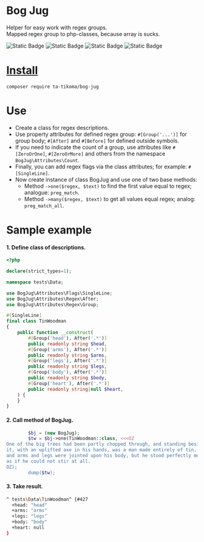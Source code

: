 # Bog Jug
Helper for easy work with regex groups.  
Mapped regex group to php-classes, because array is sucks.

![Static Badge](https://img.shields.io/badge/PHP-8.1-brightgreen)
![Static Badge](https://img.shields.io/badge/PHPStan-level_8-brightgreen)
![Static Badge](https://img.shields.io/badge/PHPCS-PSR12-brightgreen)
![Static Badge](https://img.shields.io/badge/license-MIT-brightgreen)

# [Install](https://packagist.org/packages/ta-tikoma/bog-jug)
`composer require ta-tikoma/bog-jug`

# Use
- Create a class for regex descriptions.  
- Use property attributes for defined regex group: `#[Group('...')]` for group body; `#[After]` and `#[Before]` for defined outside symbols.  
- If you need to indicate the count of a group, use attributes like `#[ZeroOrOne]`, `#[ZeroOrMore]` and others from the namespace `BogJug\Attributes\Count`.  
- Finally, you can add regex flags via the class attributes; for example: `#[SingleLine]`.  
- Now create instance of class BogJug and use one of two base methods:  
    - Method `->one($regex, $text)` to find the first value equal to regex; analogue: `preg_match`.  
    - Method `->many($regex, $text)` to get all values equal regex; analog: `preg_match_all`.

# Sample example
#### 1. Define class of descriptions.
```php
<?php

declare(strict_types=1);

namespace tests\Data;

use BogJug\Attributes\Flags\SingleLine;
use BogJug\Attributes\Regex\After;
use BogJug\Attributes\Regex\Group;

#[SingleLine]
final class TinWoodman
{
    public function __construct(
        #[Group('head'), After('.*')]
        public readonly string $head,
        #[Group('arms'), After('.*')]
        public readonly string $arms,
        #[Group('legs'), After('.*')]
        public readonly string $legs,
        #[Group('body'), After('.*')]
        public readonly string $body,
        #[Group('heart'), After('.*')]
        public readonly string|null $heart,
    ) {
    }
}
```
#### 2. Call method of BogJug.
```php
        $bj = (new BogJug);
        $tw = $bj->one(TinWoodman::class, <<<OZ
One of the big trees had been partly chopped through, and standing beside
it, with an uplifted axe in his hands, was a man made entirely of tin. His head
and arms and legs were jointed upon his body, but he stood perfectly motionless, 
as if he could not stir at all.
OZ);
        dump($tw);
```
#### 3. Take result.
```bash
^ tests\Data\TinWoodman^ {#427
  +head: "head"
  +arms: "arms"
  +legs: "legs"
  +body: "body"
  +heart: null
}
```
